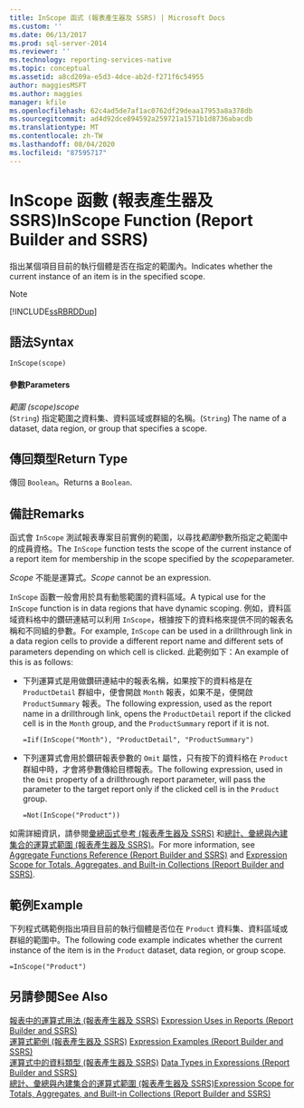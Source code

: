 ```yaml
---
title: InScope 函式 (報表產生器及 SSRS) | Microsoft Docs
ms.custom: ''
ms.date: 06/13/2017
ms.prod: sql-server-2014
ms.reviewer: ''
ms.technology: reporting-services-native
ms.topic: conceptual
ms.assetid: a8cd209a-e5d3-4dce-ab2d-f271f6c54955
author: maggiesMSFT
ms.author: maggies
manager: kfile
ms.openlocfilehash: 62c4ad5de7af1ac0762df29deaa17953a8a378db
ms.sourcegitcommit: ad4d92dce894592a259721a1571b1d8736abacdb
ms.translationtype: MT
ms.contentlocale: zh-TW
ms.lasthandoff: 08/04/2020
ms.locfileid: "87595717"
---
```

# <a name="inscope-function-report-builder-and-ssrs"></a><span data-ttu-id="0a607-102">InScope 函數 (報表產生器及 SSRS)</span><span class="sxs-lookup"><span data-stu-id="0a607-102">InScope Function (Report Builder and SSRS)</span></span>
  <span data-ttu-id="0a607-103">指出某個項目目前的執行個體是否在指定的範圍內。</span><span class="sxs-lookup"><span data-stu-id="0a607-103">Indicates whether the current instance of an item is in the specified scope.</span></span>  
  
> [!NOTE]  
>  [!INCLUDE[ssRBRDDup](../../includes/ssrbrddup-md.md)]  
  
## <a name="syntax"></a><span data-ttu-id="0a607-104">語法</span><span class="sxs-lookup"><span data-stu-id="0a607-104">Syntax</span></span>  
  
```  
InScope(scope)  
```  
  
#### <a name="parameters"></a><span data-ttu-id="0a607-105">參數</span><span class="sxs-lookup"><span data-stu-id="0a607-105">Parameters</span></span>  
 <span data-ttu-id="0a607-106">*範圍 (scope)*</span><span class="sxs-lookup"><span data-stu-id="0a607-106">*scope*</span></span>  
 <span data-ttu-id="0a607-107">(`String`) 指定範圍之資料集、資料區域或群組的名稱。</span><span class="sxs-lookup"><span data-stu-id="0a607-107">(`String`) The name of a dataset, data region, or group that specifies a scope.</span></span>  
  
## <a name="return-type"></a><span data-ttu-id="0a607-108">傳回類型</span><span class="sxs-lookup"><span data-stu-id="0a607-108">Return Type</span></span>  
 <span data-ttu-id="0a607-109">傳回 `Boolean`。</span><span class="sxs-lookup"><span data-stu-id="0a607-109">Returns a `Boolean`.</span></span>  
  
## <a name="remarks"></a><span data-ttu-id="0a607-110">備註</span><span class="sxs-lookup"><span data-stu-id="0a607-110">Remarks</span></span>  
 <span data-ttu-id="0a607-111">函式會 `InScope` 測試報表專案目前實例的範圍，以尋找*範圍*參數所指定之範圍中的成員資格。</span><span class="sxs-lookup"><span data-stu-id="0a607-111">The `InScope` function tests the scope of the current instance of a report item for membership in the scope specified by the *scope*parameter.</span></span>  
  
 <span data-ttu-id="0a607-112">*Scope* 不能是運算式。</span><span class="sxs-lookup"><span data-stu-id="0a607-112">*Scope* cannot be an expression.</span></span>  
  
 <span data-ttu-id="0a607-113">`InScope` 函數一般會用於具有動態範圍的資料區域。</span><span class="sxs-lookup"><span data-stu-id="0a607-113">A typical use for the `InScope` function is in data regions that have dynamic scoping.</span></span> <span data-ttu-id="0a607-114">例如，資料區域資料格中的鑽研連結可以利用 `InScope`，根據按下的資料格來提供不同的報表名稱和不同組的參數。</span><span class="sxs-lookup"><span data-stu-id="0a607-114">For example, `InScope` can be used in a drillthrough link in a data region cells to provide a different report name and different sets of parameters depending on which cell is clicked.</span></span> <span data-ttu-id="0a607-115">此範例如下：</span><span class="sxs-lookup"><span data-stu-id="0a607-115">An example of this is as follows:</span></span>  
  
-   <span data-ttu-id="0a607-116">下列運算式是用做鑽研連結中的報表名稱，如果按下的資料格是在 `ProductDetail` 群組中，便會開啟 `Month` 報表，如果不是，便開啟 `ProductSummary` 報表。</span><span class="sxs-lookup"><span data-stu-id="0a607-116">The following expression, used as the report name in a drillthrough link, opens the `ProductDetail` report if the clicked cell is in the `Month` group, and the `ProductSummary` report if it is not.</span></span>  
  
    ```  
    =Iif(InScope("Month"), "ProductDetail", "ProductSummary")  
    ```  
  
-   <span data-ttu-id="0a607-117">下列運算式會用於鑽研報表參數的 `Omit` 屬性，只有按下的資料格在 `Product` 群組中時，才會將參數傳給目標報表。</span><span class="sxs-lookup"><span data-stu-id="0a607-117">The following expression, used in the `Omit` property of a drillthrough report parameter, will pass the parameter to the target report only if the clicked cell is in the `Product` group.</span></span>  
  
    ```  
    =Not(InScope("Product"))  
    ```  
  
 <span data-ttu-id="0a607-118">如需詳細資訊，請參閱[彙總函式參考 &#40;報表產生器及 SSRS&#41;](report-builder-functions-aggregate-functions-reference.md) 和[總計、彙總與內建集合的運算式範圍 &#40;報表產生器及 SSRS&#41;](expression-scope-for-totals-aggregates-and-built-in-collections.md)。</span><span class="sxs-lookup"><span data-stu-id="0a607-118">For more information, see [Aggregate Functions Reference &#40;Report Builder and SSRS&#41;](report-builder-functions-aggregate-functions-reference.md) and [Expression Scope for Totals, Aggregates, and Built-in Collections &#40;Report Builder and SSRS&#41;](expression-scope-for-totals-aggregates-and-built-in-collections.md).</span></span>  
  
## <a name="example"></a><span data-ttu-id="0a607-119">範例</span><span class="sxs-lookup"><span data-stu-id="0a607-119">Example</span></span>  
 <span data-ttu-id="0a607-120">下列程式碼範例指出項目目前的執行個體是否位在 `Product` 資料集、資料區域或群組的範圍中。</span><span class="sxs-lookup"><span data-stu-id="0a607-120">The following code example indicates whether the current instance of the item is in the `Product` dataset, data region, or group scope.</span></span>  
  
```  
=InScope("Product")  
```  
  
## <a name="see-also"></a><span data-ttu-id="0a607-121">另請參閱</span><span class="sxs-lookup"><span data-stu-id="0a607-121">See Also</span></span>  
 <span data-ttu-id="0a607-122">[報表中的運算式用法 &#40;報表產生器及 SSRS&#41;](expression-uses-in-reports-report-builder-and-ssrs.md) </span><span class="sxs-lookup"><span data-stu-id="0a607-122">[Expression Uses in Reports &#40;Report Builder and SSRS&#41;](expression-uses-in-reports-report-builder-and-ssrs.md) </span></span>  
 <span data-ttu-id="0a607-123">[運算式範例 &#40;報表產生器及 SSRS&#41;](expression-examples-report-builder-and-ssrs.md) </span><span class="sxs-lookup"><span data-stu-id="0a607-123">[Expression Examples &#40;Report Builder and SSRS&#41;](expression-examples-report-builder-and-ssrs.md) </span></span>  
 <span data-ttu-id="0a607-124">[運算式中的資料類型 &#40;報表產生器及 SSRS&#41;](expressions-report-builder-and-ssrs.md) </span><span class="sxs-lookup"><span data-stu-id="0a607-124">[Data Types in Expressions &#40;Report Builder and SSRS&#41;](expressions-report-builder-and-ssrs.md) </span></span>  
 [<span data-ttu-id="0a607-125">總計、彙總與內建集合的運算式範圍 &#40;報表產生器及 SSRS&#41;</span><span class="sxs-lookup"><span data-stu-id="0a607-125">Expression Scope for Totals, Aggregates, and Built-in Collections &#40;Report Builder and SSRS&#41;</span></span>](expression-scope-for-totals-aggregates-and-built-in-collections.md)  
  
  
